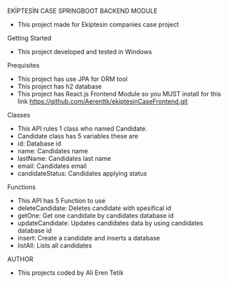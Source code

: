 EKİPTESİN CASE SPRINGBOOT BACKEND MODULE

- This project made for Ekiptesin companies case project

Getting Started

- This project developed and tested in Windows


Prequisites
- This project has use JPA for ORM tool
- This project has h2 database
- This project has React.js Frontend Module so you MUST install for this link
  https://github.com/Aerenttk/ekiptesinCaseFrontend.git

Classes
- This API rules 1 class who named Candidate.
- Candidate class has 5 variables these are
- id: Database id
- name: Candidates name
- lastName: Candidates last name
- email: Candidates email
- candidateStatus: Candidates applying status

Functions
- This API has 5 Function to use
- deleteCandidate: Deletes candidate with spesifical id
- getOne: Get one candidate by candidates database id
- updateCandidate: Updates candidates data by using candidates database id
- insert: Create a candidate and inserts a database
- listAll: Lists all candidates



AUTHOR
- This projects coded by Ali Eren Tetik